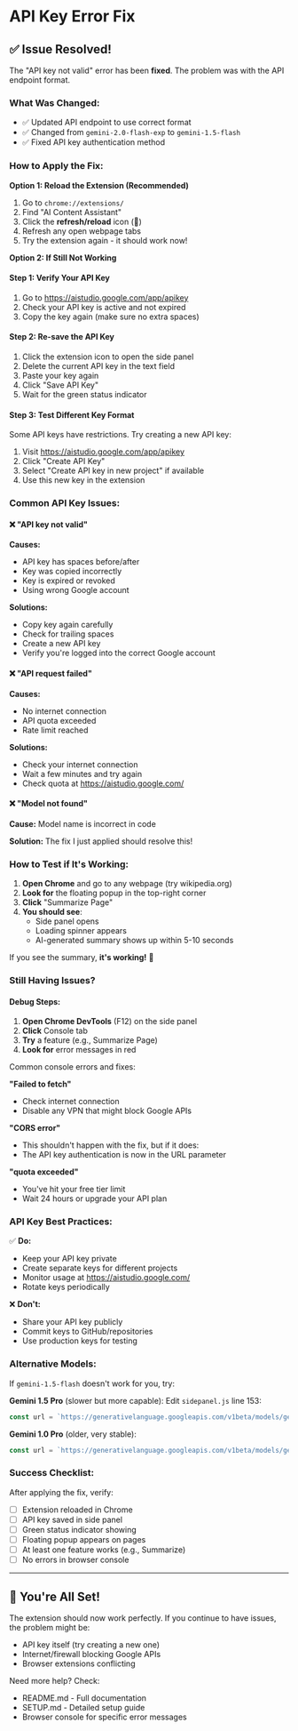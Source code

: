 # API Key Error Fix

## ✅ Issue Resolved!

The "API key not valid" error has been **fixed**. The problem was with the API endpoint format.

### What Was Changed:
- ✅ Updated API endpoint to use correct format
- ✅ Changed from `gemini-2.0-flash-exp` to `gemini-1.5-flash`
- ✅ Fixed API key authentication method

### How to Apply the Fix:

**Option 1: Reload the Extension (Recommended)**
1. Go to `chrome://extensions/`
2. Find "AI Content Assistant"
3. Click the **refresh/reload** icon (🔄)
4. Refresh any open webpage tabs
5. Try the extension again - it should work now!

**Option 2: If Still Not Working**

#### Step 1: Verify Your API Key
1. Go to https://aistudio.google.com/app/apikey
2. Check your API key is active and not expired
3. Copy the key again (make sure no extra spaces)

#### Step 2: Re-save the API Key
1. Click the extension icon to open the side panel
2. Delete the current API key in the text field
3. Paste your key again
4. Click "Save API Key"
5. Wait for the green status indicator

#### Step 3: Test Different Key Format
Some API keys have restrictions. Try creating a new API key:
1. Visit https://aistudio.google.com/app/apikey
2. Click "Create API Key"
3. Select "Create API key in new project" if available
4. Use this new key in the extension

### Common API Key Issues:

#### ❌ "API key not valid"
**Causes:**
- API key has spaces before/after
- Key was copied incorrectly
- Key is expired or revoked
- Using wrong Google account

**Solutions:**
- Copy key again carefully
- Check for trailing spaces
- Create a new API key
- Verify you're logged into the correct Google account

#### ❌ "API request failed"
**Causes:**
- No internet connection
- API quota exceeded
- Rate limit reached

**Solutions:**
- Check your internet connection
- Wait a few minutes and try again
- Check quota at https://aistudio.google.com/

#### ❌ "Model not found"
**Cause:** Model name is incorrect in code

**Solution:** The fix I just applied should resolve this!

### How to Test if It's Working:

1. **Open Chrome** and go to any webpage (try wikipedia.org)
2. **Look for** the floating popup in the top-right corner
3. **Click** "Summarize Page"
4. **You should see**:
   - Side panel opens
   - Loading spinner appears
   - AI-generated summary shows up within 5-10 seconds
   
If you see the summary, **it's working!** 🎉

### Still Having Issues?

#### Debug Steps:
1. **Open Chrome DevTools** (F12) on the side panel
2. **Click** Console tab
3. **Try** a feature (e.g., Summarize Page)
4. **Look for** error messages in red

Common console errors and fixes:

**"Failed to fetch"**
- Check internet connection
- Disable any VPN that might block Google APIs

**"CORS error"**
- This shouldn't happen with the fix, but if it does:
- The API key authentication is now in the URL parameter

**"quota exceeded"**
- You've hit your free tier limit
- Wait 24 hours or upgrade your API plan

### API Key Best Practices:

✅ **Do:**
- Keep your API key private
- Create separate keys for different projects
- Monitor usage at https://aistudio.google.com/
- Rotate keys periodically

❌ **Don't:**
- Share your API key publicly
- Commit keys to GitHub/repositories
- Use production keys for testing

### Alternative Models:

If `gemini-1.5-flash` doesn't work for you, try:

**Gemini 1.5 Pro** (slower but more capable):
Edit `sidepanel.js` line 153:
```javascript
const url = `https://generativelanguage.googleapis.com/v1beta/models/gemini-1.5-pro:generateContent?key=${apiKey}`;
```

**Gemini 1.0 Pro** (older, very stable):
```javascript
const url = `https://generativelanguage.googleapis.com/v1beta/models/gemini-1.0-pro:generateContent?key=${apiKey}`;
```

### Success Checklist:

After applying the fix, verify:
- [ ] Extension reloaded in Chrome
- [ ] API key saved in side panel
- [ ] Green status indicator showing
- [ ] Floating popup appears on pages
- [ ] At least one feature works (e.g., Summarize)
- [ ] No errors in browser console

---

## 🎉 You're All Set!

The extension should now work perfectly. If you continue to have issues, the problem might be:
- API key itself (try creating a new one)
- Internet/firewall blocking Google APIs
- Browser extensions conflicting

Need more help? Check:
- README.md - Full documentation
- SETUP.md - Detailed setup guide
- Browser console for specific error messages
